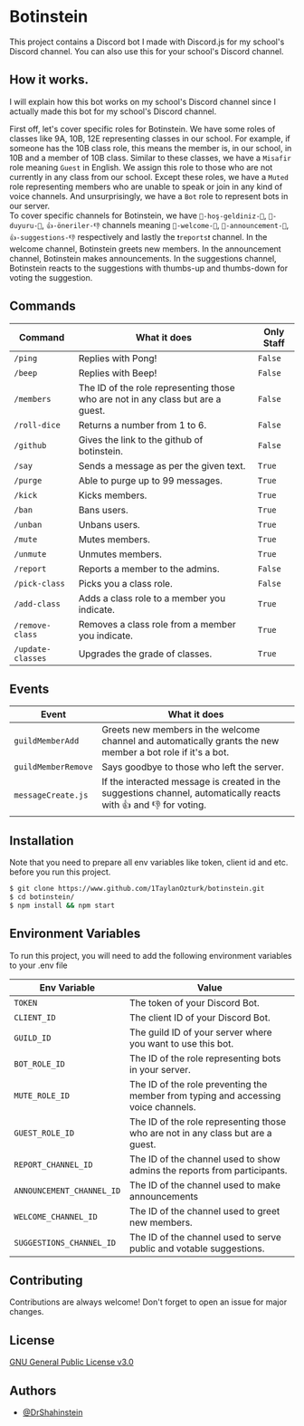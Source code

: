 # Botinstein

This project contains a Discord bot I made with Discord.js for my school's Discord channel. You can also use this for your school's Discord channel.

## How it works.

I will explain how this bot works on my school's Discord channel since I actually made this bot for my school's Discord channel.

First off, let's cover specific roles for Botinstein. We have some roles of classes like 9A, 10B, 12E representing classes in our school.
For example, if someone has the 10B class role, this means the member is, in our school, in 10B and a member of 10B class.
Similar to these classes, we have a `Misafir` role meaning `Guest` in English. We assign this role to those who are not currently in any
class from our school. Except these roles, we have a `Muted` role representing members who are unable to speak or join in any kind of
voice channels. And unsurprisingly, we have a `Bot` role to represent bots in our server. <br />
To cover specific channels for Botinstein, we have `👋-hoş-geldiniz-👋`, `📢-duyuru-📢`, `👍-öneriler-👎` channels meaning
`👋-welcome-👋`, `📢-announcement-📢`, `👍-suggestions-👎` respectively and lastly the `❗reports❗` channel.
In the welcome channel, Botinstein greets new members. In the announcement channel, Botinstein makes announcements.
In the suggestions channel, Botinstein reacts to the suggestions with thumbs-up and thumbs-down for voting the suggestion.

## Commands

| Command           | What it does                                                                    | Only Staff |
| ----------------- | ------------------------------------------------------------------------------- | ---------- |
| `/ping`           | Replies with Pong!                                                              | `False`    |
| `/beep`           | Replies with Beep!                                                              | `False`    |
| `/members`        | The ID of the role representing those who are not in any class but are a guest. | `False`    |
| `/roll-dice`      | Returns a number from 1 to 6.                                                   | `False`    |
| `/github`         | Gives the link to the github of botinstein.                                     | `False`    |
| `/say`            | Sends a message as per the given text.                                          | `True`     |
| `/purge`          | Able to purge up to 99 messages.                                                | `True`     |
| `/kick`           | Kicks members.                                                                  | `True`     |
| `/ban`            | Bans users.                                                                     | `True`     |
| `/unban`          | Unbans users.                                                                   | `True`     |
| `/mute`           | Mutes members.                                                                  | `True`     |
| `/unmute`         | Unmutes members.                                                                | `True`     |
| `/report`         | Reports a member to the admins.                                                 | `False`    |
| `/pick-class`     | Picks you a class role.                                                         | `False`    |
| `/add-class`      | Adds a class role to a member you indicate.                                     | `True`     |
| `/remove-class`   | Removes a class role from a member you indicate.                                | `True`     |
| `/update-classes` | Upgrades the grade of classes.                                                  | `True`     |

## Events

| Event               | What it does                                                                                                     |
| ------------------- | ---------------------------------------------------------------------------------------------------------------- |
| `guildMemberAdd`    | Greets new members in the welcome channel and automatically grants the new member a bot role if it's a bot.      |
| `guildMemberRemove` | Says goodbye to those who left the server.                                                                       |
| `messageCreate.js`  | If the interacted message is created in the suggestions channel, automatically reacts with 👍 and 👎 for voting. |

## Installation

Note that you need to prepare all env variables like token, client id and etc. before you run this project.

```bash
$ git clone https://www.github.com/1TaylanOzturk/botinstein.git
$ cd botinstein/
$ npm install && npm start
```

## Environment Variables

To run this project, you will need to add the following environment variables to your .env file

| Env Variable              | Value                                                                              |
| ------------------------- | ---------------------------------------------------------------------------------- |
| `TOKEN`                   | The token of your Discord Bot.                                                     |
| `CLIENT_ID`               | The client ID of your Discord Bot.                                                 |
| `GUILD_ID`                | The guild ID of your server where you want to use this bot.                        |
| `BOT_ROLE_ID`             | The ID of the role representing bots in your server.                               |
| `MUTE_ROLE_ID`            | The ID of the role preventing the member from typing and accessing voice channels. |
| `GUEST_ROLE_ID`           | The ID of the role representing those who are not in any class but are a guest.    |
| `REPORT_CHANNEL_ID`       | The ID of the channel used to show admins the reports from participants.           |
| `ANNOUNCEMENT_CHANNEL_ID` | The ID of the channel used to make announcements                                   |
| `WELCOME_CHANNEL_ID`      | The ID of the channel used to greet new members.                                   |
| `SUGGESTIONS_CHANNEL_ID`  | The ID of the channel used to serve public and votable suggestions.                |

## Contributing

Contributions are always welcome! Don't forget to open an issue for major changes.

## License

[GNU General Public License v3.0](https://choosealicense.com/licenses/gpl-3.0/)

## Authors

- [@DrShahinstein](https://github.com/1TaylanOzturk)
